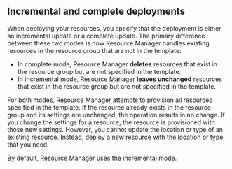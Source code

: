 ## <a name="incremental-and-complete-deployments"></a>Incremental and complete deployments
When deploying your resources, you specify that the deployment is either an incremental update or a complete update. The primary difference between these two modes is how Resource Manager handles existing resources in the resource group that are not in the template:

* In complete mode, Resource Manager **deletes** resources that exist in the resource group but are not specified in the template. 
* In incremental mode, Resource Manager **leaves unchanged** resources that exist in the resource group but are not specified in the template.

For both modes, Resource Manager attempts to provision all resources specified in the template. If the resource already exists in the resource group and its settings are unchanged, the operation results in no change. If you change the settings for a resource, the resource is provisioned with those new settings. However, you cannot update the location or type of an existing resource. Instead, deploy a new resource with the location or type that you need.

By default, Resource Manager uses the incremental mode.

